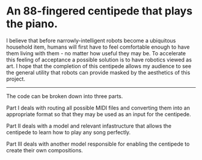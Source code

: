 # An 88-fingered centipede that plays the piano.
I believe that before narrowly-intelligent robots become a ubiquitous household item, humans will first have to feel comfortable
enough to have them living with them - no matter how useful they may be. To accelerate this feeling of acceptance a possible solution is to have robotics
viewed as art. I hope that the completion of this centipede allows my audience to see the general utility that robots can
provide masked by the aesthetics of this project.

------------------------------------------------------------------------------------------------------------------------
The code can be broken down into three parts.

Part I deals with routing all possible MIDI files and converting them into an appropriate format so that they may be
used as an input for the centipede.

Part II deals with a model and relevant infastructure that allows the centipede to learn how to play any song perfectly.

Part III deals with another model responsible for enabling the centipede to create their own compositions.



